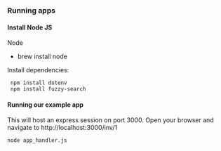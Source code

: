 ### Running apps

#### Install Node JS

Node
 - brew install node

 Install dependencies:
```console
 npm install dotenv
 npm install fuzzy-search
 ```



 #### Running our example app
 This will host an express session on port 3000. Open your browser and navigate to http://localhost:3000/inv/1
 
 ```console
 node app_handler.js
 ```
 